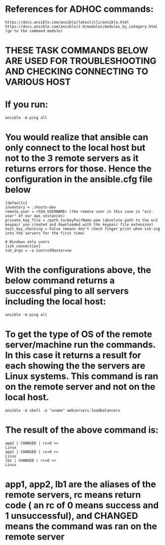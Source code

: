 <!-- MAKE SURE YOU ARE IN THE CURRENT DIRECTORY BEFORE RUNNING ANY OF THE ANSIBLE COMMAND ON THE COMMAND LINE -->

<!-- BEFORE RUUNING THE COMMAND BELOW MAKE SURE THE AWS EC2 INSTANCES ARE IN RUNNING MODE -->

# References for ADHOC commands:

    https://docs.ansible.com/ansible/latest/cli/ansible.html
    https://docs.ansible.com/ansible/2.9/modules/modules_by_category.html (go to the command module)

# THESE TASK COMMANDS BELOW ARE USED FOR TROUBLESHOOTING AND CHECKING CONNECTING TO VARIOUS HOST

# If you run:

    ansible -m ping all

# You would realize that ansible can only connect to the local host but not to the 3 remote servers as it returns errors for those. Hence the configuration in the ansible.cfg file below

    [defaults]
    inventory = ./hosts-dev
    remote_user = <SSH_USERNAME> (the remote user in this case is "ec2-user" of our aws instances)
    private_key_file = /path_to/keyPairName.pem (absolute path to the ec2 keypair you created and downloaded with the keypair file extension)
    host_key_checking = False (means don't check finger print when ssh-ing into the servers for the first time)

    # Windows only users
    [ssh_connection]
    ssh_args = -o ControlMaster=no

# With the configurations above, the below command returns a successful ping to all servers including the local host:

    ansible -m ping all

# To get the type of OS of the remote server/machine run the commands. In this case it returns a result for each showing the the servers are Linux systems. This command is ran on the remote server and not on the local host.

    ansible -m shell -a "uname" webservers:loadbalancers

# The result of the above command is:

    app2 | CHANGED | rc=0 >>
    Linux
    app1 | CHANGED | rc=0 >>
    Linux
    lb1 | CHANGED | rc=0 >>
    Linux

# app1, app2, lb1 are the aliases of the remote servers, rc means return code ( an rc of 0 means success and 1 unsuccessful), and CHANGED means the command was ran on the remote server
